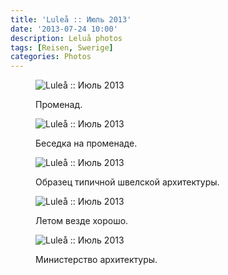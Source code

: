 ```yaml
---
title: 'Luleå :: Июль 2013'
date: '2013-07-24 10:00'
description: Leluå photos
tags: [Reisen, Swerige]
categories: Photos
---
```

<figure>
	<img src="{{urls.media}}/1374691181750-600.jpeg" alt="Luleå :: Июль 2013" />
	<figcaption><p>Променад.</p></figcaption>
</figure>

<figure>
	<img src="{{urls.media}}/1374691196039-600.jpeg" alt="Luleå :: Июль 2013" />
	<figcaption><p>Беседка на променаде.</p></figcaption>
</figure>

<figure>
	<img src="{{urls.media}}/1374691186721-600.jpeg" alt="Luleå :: Июль 2013" />
	<figcaption><p>Образец типичной швелской архитектуры.</p></figcaption>
</figure>

<figure>
	<img src="{{urls.media}}/1374691191276-600.jpeg" alt="Luleå :: Июль 2013" />
	<figcaption><p>Летом везде хорошо.</p></figcaption>
</figure>

<figure>
	<img src="{{urls.media}}/1374691200615-600.jpeg" alt="Luleå :: Июль 2013" />
	<figcaption><p>Министерство архитектуры.</p></figcaption>
</figure>
